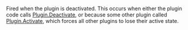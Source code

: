 Fired when the plugin is deactivated. This occurs when either the plugin code calls [Plugin.Deactivate](https://developer.roblox.com/api-reference/function/Plugin/Deactivate), or because some other plugin called [Plugin.Activate](https://developer.roblox.com/api-reference/function/Plugin/Activate), which forces all other plugins to lose their active state.